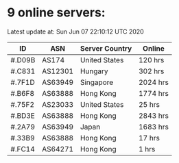 # 9 online servers:

Latest update at: Sun Jun 07 22:10:12 UTC 2020

| ID | ASN | Server Country | Online |
| -- | --- | -------------- | ------ |
| #.D09B | AS174 | United States | 120 hrs |
| #.C831 | AS12301 | Hungary | 302 hrs |
| #.7F1D | AS63949 | Singapore | 2024 hrs |
| #.B6F8 | AS63888 | Hong Kong | 1774 hrs |
| #.75F2 | AS23033 | United States | 25 hrs |
| #.BD3E | AS63888 | Hong Kong | 2843 hrs |
| #.2A79 | AS63949 | Japan | 1683 hrs |
| #.33B9 | AS63888 | Hong Kong | 17 hrs |
| #.FC14 | AS64271 | Hong Kong | 1 hrs |

